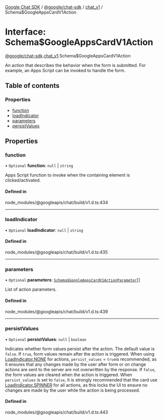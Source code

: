 [Google Chat SDK](../README.md) / [@google/chat-sdk](../modules/google_chat_sdk.md) / [chat\_v1](../modules/google_chat_sdk.chat_v1.md) / Schema$GoogleAppsCardV1Action

# Interface: Schema$GoogleAppsCardV1Action

[@google/chat-sdk](../modules/google_chat_sdk.md).[chat_v1](../modules/google_chat_sdk.chat_v1.md).Schema$GoogleAppsCardV1Action

An action that describes the behavior when the form is submitted. For example, an Apps Script can be invoked to handle the form.

## Table of contents

### Properties

- [function](google_chat_sdk.chat_v1.Schema_GoogleAppsCardV1Action.md#function)
- [loadIndicator](google_chat_sdk.chat_v1.Schema_GoogleAppsCardV1Action.md#loadindicator)
- [parameters](google_chat_sdk.chat_v1.Schema_GoogleAppsCardV1Action.md#parameters)
- [persistValues](google_chat_sdk.chat_v1.Schema_GoogleAppsCardV1Action.md#persistvalues)

## Properties

### function

• `Optional` **function**: ``null`` \| `string`

Apps Script function to invoke when the containing element is clicked/activated.

#### Defined in

node_modules/@googleapis/chat/build/v1.d.ts:434

___

### loadIndicator

• `Optional` **loadIndicator**: ``null`` \| `string`

#### Defined in

node_modules/@googleapis/chat/build/v1.d.ts:435

___

### parameters

• `Optional` **parameters**: [`Schema$GoogleAppsCardV1ActionParameter`](google_chat_sdk.chat_v1.Schema_GoogleAppsCardV1ActionParameter.md)[]

List of action parameters.

#### Defined in

node_modules/@googleapis/chat/build/v1.d.ts:439

___

### persistValues

• `Optional` **persistValues**: ``null`` \| `boolean`

Indicates whether form values persist after the action. The default value is `false`. If `true`, form values remain after the action is triggered. When using [LoadIndicator.NONE](workspace/add-ons/reference/rpc/google.apps.card.v1#loadindicator) for actions, `persist_values` = `true`is recommended, as it ensures that any changes made by the user after form or on change actions are sent to the server are not overwritten by the response. If `false`, the form values are cleared when the action is triggered. When `persist_values` is set to `false`, it is strongly recommended that the card use [LoadIndicator.SPINNER](workspace/add-ons/reference/rpc/google.apps.card.v1#loadindicator) for all actions, as this locks the UI to ensure no changes are made by the user while the action is being processed.

#### Defined in

node_modules/@googleapis/chat/build/v1.d.ts:443
